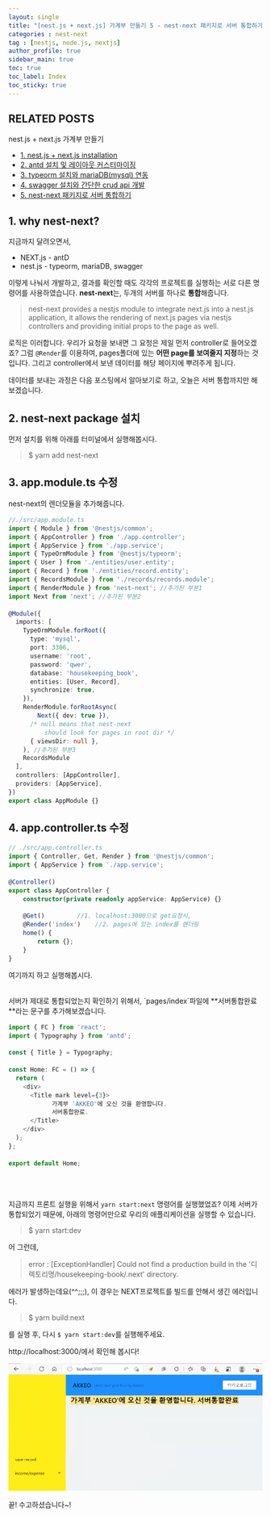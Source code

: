 ```yaml
---
layout: single
title: "[nest.js + next.js] 가계부 만들기 5 - nest-next 패키지로 서버 통합하기"
categories : nest-next
tag : [nestjs, node.js, nextjs]
author_profile: true
sidebar_main: true
toc: true
toc_label: Index
toc_sticky: true
---
```

## RELATED POSTS  
nest.js + next.js 가계부 만들기                                            
- [1. nest.js + next.js installation](https://iamhmin.github.io/nest-next/housekeeping-book-1/) 
- [2. antd 설치 및 레이아웃 커스터마이징 ](https://iamhmin.github.io/nest-next/housekeeping-book-2/)       
- [3. typeorm 설치와 mariaDB(mysql) 연동 ](https://iamhmin.github.io/nest-next/housekeeping-book-3/) 
- [4. swagger 설치와 간단한 crud api 개발 ](https://iamhmin.github.io/nest-next/housekeeping-book-4/)  
- [5. nest-next 패키지로 서버 통합하기 ](https://iamhmin.github.io/nest-next/housekeeping-book-5/)  

## 1. why nest-next?
지금까지 달려오면서, 
- NEXT.js - antD
- nest.js - typeorm, mariaDB, swagger

이렇게 나눠서 개발하고, 결과를 확인할 때도 각각의 프로젝트를 실행하는 서로 다른 명령어를 사용하였습니다. 
**nest-next**는, 두개의 서버를 하나로 **통합**해줍니다.

>nest-next provides a nestjs module to integrate next.js into a nest.js application, it allows the rendering of next.js pages via nestjs controllers and providing initial props to the page as well.

로직은 이러합니다. 우리가 요청을 보내면 그 요청은 제일 먼저 controller로 들어오겠죠? 그럼 
`@Render`를 이용하여, pages폴더에 있는 **어떤 page를 보여줄지 지정**하는 것입니다. 그리고 controller에서 보낸 데이터를 해당 페이지에 뿌려주게 됩니다. 

데이터를 보내는 과정은 다음 포스팅에서 알아보기로 하고, 오늘은 서버 통합까지만 해보겠습니다.

## 2. nest-next package 설치
먼저 설치를 위해 아래를 터미널에서 실행해봅시다.

>$ yarn add nest-next

## 3. app.module.ts 수정
nest-next의 렌더모듈을 추가해줍니다.

```typescript
//./src/app.module.ts
import { Module } from '@nestjs/common';
import { AppController } from './app.controller';
import { AppService } from './app.service';
import { TypeOrmModule } from '@nestjs/typeorm';
import { User } from './entities/user.entity';
import { Record } from './entities/record.entity';
import { RecordsModule } from './records/records.module';
import { RenderModule } from 'nest-next'; //추가된 부분1
import Next from 'next'; //추가된 부분2

@Module({
  imports: [
    TypeOrmModule.forRoot({
      type: 'mysql',
      port: 3306,
      username: 'root',
      password: 'qwer',
      database: 'housekeeping_book',
      entities: [User, Record],
      synchronize: true,
    }),
    RenderModule.forRootAsync(
        Next({ dev: true }),
      /* null means that nest-next 
          should look for pages in root dir */
      { viewsDir: null },
    ), //추가된 부분3
    RecordsModule
  ],
  controllers: [AppController],
  providers: [AppService],
})
export class AppModule {}
```



## 4. app.controller.ts 수정

```typescript
// ./src/app.controller.ts
import { Controller, Get, Render } from '@nestjs/common';
import { AppService } from './app.service';

@Controller()
export class AppController {
    constructor(private readonly appService: AppService) {}

    @Get()         //1. localhost:3000으로 get요청시,
    @Render('index')    //2. pages에 있는 index를 렌더링
    home() {
        return {};
    }
}
```

여기까지 하고 실행해봅시다. 

<br>
서버가 제대로 통합되었는지 확인하기 위해서, `pages/index`파일에 **서버통합완료**라는 문구를 추가해보겠습니다.

```typescript
import { FC } from 'react';
import { Typography } from 'antd';

const { Title } = Typography;

const Home: FC = () => {
  return (
    <div>
      <Title mark level={3}>
            가계부 'AKKEO'에 오신 것을 환영합니다.
            서버통합완료.
      </Title>
    </div>
  );
};

export default Home;
```
<br>
<br>

지금까지 프론트 실행을 위해서 `yarn start:next` 명령어를 실행했었죠? 이제 서버가 통합되었기 때문에, 아래의 명령어만으로 우리의 애플리케이션을 실행할 수 있습니다.

>$ yarn start:dev

어 그런데,

>error : [ExceptionHandler] Could not find a production build in the '디렉토리명/housekeeping-book/.next' directory.

에러가 발생하는데요(^^;;;), 이 경우는 NEXT프로젝트를 빌드를 안해서 생긴 에러입니다.

>$ yarn build:next

를 실행 후, 다시 `$ yarn start:dev`를 실행해주세요.

http://localhost:3000/에서 확인해 봅시다!


![Alt text](/assets/images/nest-next/20220724_052201.png)



끝! 수고하셨습니다~!


<br>
<script async src="https://pagead2.googlesyndication.com/pagead/js/adsbygoogle.js?client=ca-pub-6596953683217931"
     crossorigin="anonymous"></script>
<ins class="adsbygoogle"
     style="display:block"
     data-ad-format="fluid"
     data-ad-layout-key="-i5+5+1+2-3"
     data-ad-client="ca-pub-6596953683217931"
     data-ad-slot="2948544388"></ins>
<script>
     (adsbygoogle = window.adsbygoogle || []).push({});
</script>